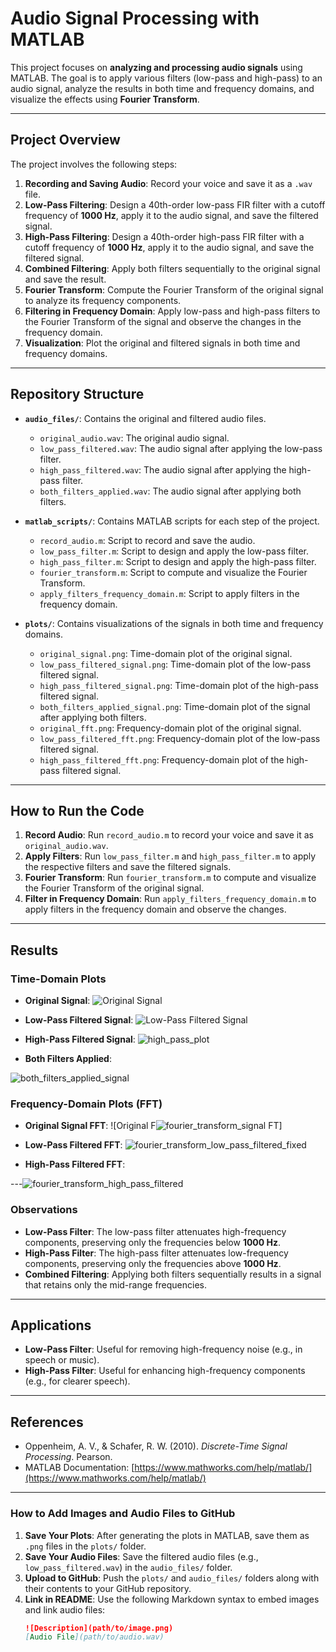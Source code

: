 # **Audio Signal Processing with MATLAB**

This project focuses on **analyzing and processing audio signals** using MATLAB. The goal is to apply various filters (low-pass and high-pass) to an audio signal, analyze the results in both time and frequency domains, and visualize the effects using **Fourier Transform**.

---

## **Project Overview**

The project involves the following steps:

1. **Recording and Saving Audio**: Record your voice and save it as a `.wav` file.
2. **Low-Pass Filtering**: Design a 40th-order low-pass FIR filter with a cutoff frequency of **1000 Hz**, apply it to the audio signal, and save the filtered signal.
3. **High-Pass Filtering**: Design a 40th-order high-pass FIR filter with a cutoff frequency of **1000 Hz**, apply it to the audio signal, and save the filtered signal.
4. **Combined Filtering**: Apply both filters sequentially to the original signal and save the result.
5. **Fourier Transform**: Compute the Fourier Transform of the original signal to analyze its frequency components.
6. **Filtering in Frequency Domain**: Apply low-pass and high-pass filters to the Fourier Transform of the signal and observe the changes in the frequency domain.
7. **Visualization**: Plot the original and filtered signals in both time and frequency domains.

---

## **Repository Structure**

- **`audio_files/`**: Contains the original and filtered audio files.
  - `original_audio.wav`: The original audio signal.
  - `low_pass_filtered.wav`: The audio signal after applying the low-pass filter.
  - `high_pass_filtered.wav`: The audio signal after applying the high-pass filter.
  - `both_filters_applied.wav`: The audio signal after applying both filters.

- **`matlab_scripts/`**: Contains MATLAB scripts for each step of the project.
  - `record_audio.m`: Script to record and save the audio.
  - `low_pass_filter.m`: Script to design and apply the low-pass filter.
  - `high_pass_filter.m`: Script to design and apply the high-pass filter.
  - `fourier_transform.m`: Script to compute and visualize the Fourier Transform.
  - `apply_filters_frequency_domain.m`: Script to apply filters in the frequency domain.

- **`plots/`**: Contains visualizations of the signals in both time and frequency domains.
  - `original_signal.png`: Time-domain plot of the original signal.
  - `low_pass_filtered_signal.png`: Time-domain plot of the low-pass filtered signal.
  - `high_pass_filtered_signal.png`: Time-domain plot of the high-pass filtered signal.
  - `both_filters_applied_signal.png`: Time-domain plot of the signal after applying both filters.
  - `original_fft.png`: Frequency-domain plot of the original signal.
  - `low_pass_filtered_fft.png`: Frequency-domain plot of the low-pass filtered signal.
  - `high_pass_filtered_fft.png`: Frequency-domain plot of the high-pass filtered signal.

---

## **How to Run the Code**

1. **Record Audio**: Run `record_audio.m` to record your voice and save it as `original_audio.wav`.
2. **Apply Filters**: Run `low_pass_filter.m` and `high_pass_filter.m` to apply the respective filters and save the filtered signals.
3. **Fourier Transform**: Run `fourier_transform.m` to compute and visualize the Fourier Transform of the original signal.
4. **Filter in Frequency Domain**: Run `apply_filters_frequency_domain.m` to apply filters in the frequency domain and observe the changes.

---

## **Results**

### **Time-Domain Plots**

- **Original Signal**:
  ![Original Signal](plots/original_signal.png)


- **Low-Pass Filtered Signal**:
  ![Low-Pass Filtered Signal](https://github.com/user-attachments/assets/a020bd3e-91c7-4027-ae36-49d807705130)


- **High-Pass Filtered Signal**:
 ![high_pass_plot](https://github.com/user-attachments/assets/cd9936c6-b5e6-4cde-8421-20d18033f6cd)


- **Both Filters Applied**:

![both_filters_applied_signal](https://github.com/user-attachments/assets/d10f5f3e-fda7-484f-99e2-608003fd2f10)

### **Frequency-Domain Plots (FFT)**

- **Original Signal FFT**:
  ![Original F![fourier_transform_signal](https://github.com/user-attachments/assets/dfc50597-1d16-4054-8862-65fd58ccd71e)
FT]

- **Low-Pass Filtered FFT**:
 ![fourier_transform_low_pass_filtered_fixed](https://github.com/user-attachments/assets/7de46666-6875-440e-b252-b356c55961fa)


- **High-Pass Filtered FFT**:
 

---![fourier_transform_high_pass_filtered](https://github.com/user-attachments/assets/dc17810a-2d89-406c-9930-3fd6ceba5232)


### **Observations**

- **Low-Pass Filter**: The low-pass filter attenuates high-frequency components, preserving only the frequencies below **1000 Hz**.
- **High-Pass Filter**: The high-pass filter attenuates low-frequency components, preserving only the frequencies above **1000 Hz**.
- **Combined Filtering**: Applying both filters sequentially results in a signal that retains only the mid-range frequencies.

---

## **Applications**

- **Low-Pass Filter**: Useful for removing high-frequency noise (e.g., in speech or music).
- **High-Pass Filter**: Useful for enhancing high-frequency components (e.g., for clearer speech).

---

## **References**

- Oppenheim, A. V., & Schafer, R. W. (2010). *Discrete-Time Signal Processing*. Pearson.
- MATLAB Documentation: [https://www.mathworks.com/help/matlab/](https://www.mathworks.com/help/matlab/)

---

### **How to Add Images and Audio Files to GitHub**

1. **Save Your Plots**: After generating the plots in MATLAB, save them as `.png` files in the `plots/` folder.
2. **Save Your Audio Files**: Save the filtered audio files (e.g., `low_pass_filtered.wav`) in the `audio_files/` folder.
3. **Upload to GitHub**: Push the `plots/` and `audio_files/` folders along with their contents to your GitHub repository.
4. **Link in README**: Use the following Markdown syntax to embed images and link audio files:
   ```markdown
   ![Description](path/to/image.png)
   [Audio File](path/to/audio.wav)
